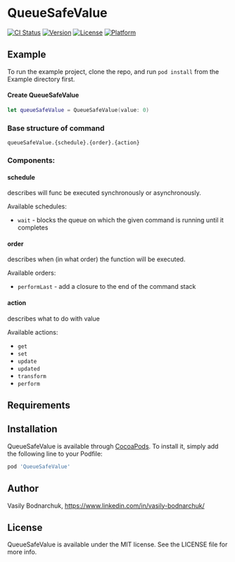 # QueueSafeValue

[![CI Status](https://img.shields.io/travis/vasilybodnarchuk/QueueSafeValue.svg?style=flat)](https://travis-ci.org/vasilybodnarchuk/QueueSafeValue)
[![Version](https://img.shields.io/cocoapods/v/QueueSafeValue.svg?style=flat)](https://cocoapods.org/pods/QueueSafeValue)
[![License](https://img.shields.io/cocoapods/l/QueueSafeValue.svg?style=flat)](https://cocoapods.org/pods/QueueSafeValue)
[![Platform](https://img.shields.io/cocoapods/p/QueueSafeValue.svg?style=flat)](https://cocoapods.org/pods/QueueSafeValue)

## Example

To run the example project, clone the repo, and run `pod install` from the Example directory first.

#### Create QueueSafeValue

```Swift
let queueSafeValue = QueueSafeValue(value: 0)
```

### Base structure of command

`queueSafeValue.{schedule}.{order}.{action}`

### Components:

#### schedule
describes will func be executed synchronously or asynchronously. 

Available schedules: 
- `wait` - blocks the queue on which the given command is running until it completes

#### order

describes when (in what order) the function will be executed. 

Available orders: 
- `performLast` - add a closure to the end of the command stack
    
#### action
describes what to do with value 

Available actions: 
- `get`
- `set`
- `update`
- `updated`
- `transform`
- `perform`
    
## Requirements

## Installation

QueueSafeValue is available through [CocoaPods](https://cocoapods.org). To install
it, simply add the following line to your Podfile:

```ruby
pod 'QueueSafeValue'
```

## Author

Vasily Bodnarchuk, https://www.linkedin.com/in/vasily-bodnarchuk/

## License

QueueSafeValue is available under the MIT license. See the LICENSE file for more info.
